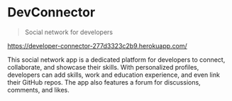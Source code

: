 # DevConnector

> Social network for developers

https://developer-connector-277d3323c2b9.herokuapp.com/

This social network app is a dedicated platform for developers to connect, collaborate, and showcase their skills. With personalized profiles, developers can add skills, work and education experience, and even link their GitHub repos. The app also features a forum for discussions, comments, and likes. 
